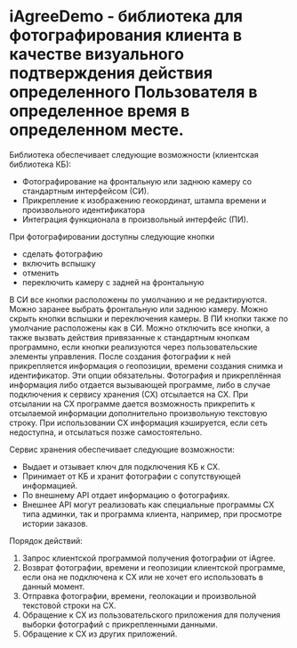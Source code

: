 # iAgreeDemo - библиотека для фотографирования клиента в качестве визуального подтверждения действия определенного Пользователя в определенное время в определенном месте.

Библиотека обеспечивает следующие возможности (клиентская библиотека КБ):
- Фотографирование на фронтальную или заднюю камеру со стандартным интерфейсом (СИ).
- Прикрепление к изображению геокординат, штампа времени и произвольного идентификатора
- Интеграция функционала в произвольный интерфейс (ПИ). 

При фотографировании доступны следующие кнопки 
- сделать фотографию
- включить вспышку
- отменить 
- переключить камеру с задней на фронтальную

В СИ все кнопки расположены по умолчанию и не редактируются. Можно заранее выбрать фронтальную или заднюю камеру. Можно скрыть кнопки вспышки и переключения камеры.
В ПИ кнопки также по умолчание расположены как в СИ. Можно отключить все кнопки, а также вызвать действия привязанные к стандартным кнопкам программно, если кнопки реализуются через пользовательские элементы управления.
После создания фотографии к ней прикрепляется информация о геопозиции, времени создания снимка и идентификатор. Эти опции обязательны. Фотография и прикреплённая информация либо отдается вызывающей программе, либо в случае подключения к сервису хранения (СХ) отсылается на СХ. При отсылании на СХ программе дается возможность прикрепить к отсылаемой информации дополнительно произвольную текстовую строку. 
При использовании СХ информация кэшируется, если сеть недоступна, и отсылаться позже самостоятельно.

Сервис хранения обеспечивает следующие возможности:
- Выдает и отзывает ключ для подключения КБ к СХ.
- Принимает от КБ и хранит фотографии с сопутствующей информацией.
- По внешнему API отдает информацию о фотографиях.
- Внешнее API могут реализовать как специальные программы СХ типа админки, так и программа клиента, например, при просмотре истории заказов.

Порядок действий:
1. Запрос клиентской программой получения фотографии от iAgree.
2. Возврат фотографии, времени и геопозиции клиентской программе, если она не подключена к СХ или не хочет его использовать в данный момент.
3. Отправка фотографии, времени, геолокации и произвольной текстовой строки на СХ.
4. Обращение к СХ из пользовательского приложения для получения выборки фотографий с прикрепленными данными.
5. Обращение к СХ из других приложений.

